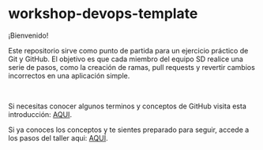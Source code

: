 # workshop-devops-template


¡Bienvenido!

Este repositorio sirve como punto de partida para un ejercicio práctico de Git y GitHub. El objetivo es que cada miembro del equipo SD realice una serie de pasos, como la creación de ramas, pull requests y revertir cambios incorrectos en una aplicación simple.

<br>

Si necesitas conocer algunos terminos y conceptos de GitHub visita esta introducción: [AQUI](./introduccion-a-github.md).

Si ya conoces los conceptos y te sientes preparado para seguir, accede a los pasos del taller aqui: [AQUÍ](./ejercicio.md).


<br>
